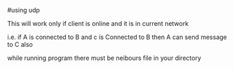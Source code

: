 #using udp

This will work only if client is online and it is in current network

i.e. if A is connected to B and c is Connected to B then A can send message to C also

while running program there must be neibours file in your directory
